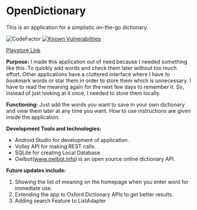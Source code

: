 # OpenDictionary
This is an application for a simplistic on-the-go dictionary. 

![CodeFactor](https://www.codefactor.io/repository/github/shubhankar30/opendictionary/badge/master) [![Known Vulnerabilities](https://snyk.io/test/github/shubhankar30/OpenDictionary/badge.svg?targetFile=OpenDictionary%2Fapp%2Fbuild.gradle)](https://snyk.io/test/github/shubhankar30/OpenDictionary?targetFile=OpenDictionary%2Fapp%2Fbuild.gradle) 



[Playstore Link](https://play.google.com/store/apps/details?id=shubhankar30.opendictionary)

**Purpose:**
I made this application out of need because I needed something like this. To quickly add words and check them later without too much effort. Other applications have a cluttered interface where I have to bookmark words or star them in order to store them which is unnecessary. I have to read the meaning again for the next few days to remember it. So, instead of just looking at it once, I needed to store them locally.

**Functioning:**
Just add the words you want to save in your own dictionary and view them later at any time you want.
How to use instructions are given inside the application. 

**Development Tools and technologies:**<br>
- Android Studio for development of application.<br>
- Volley API for making REST calls.<br>
- SQLite for creating Local Database.<br>
- Owlbot(www.owlbot.info) is an open source online dictionary API. 

**Future updates include:**
1. Showing the list of meaning on the homepage when you enter word for immediate use.
2. Extending the app to Oxford Dictionary APIs to get better results.
3. Adding search Feature to ListAdapter


